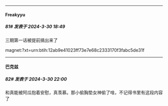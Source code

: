 ﻿
*****

####  Freakyyu  
##### 81#       发表于 2024-3-30 18:49

三期第一话被提前搞出来了

magnet:?xt=urn:btih:12ab9e41023ff73e7e68c2333170f3fabc5de31f


*****

####  巴克兹  
##### 82#       发表于 2024-3-30 22:00

和真能被阿瓜抱着安慰，真羡慕。那小偷胸垫女神偷了啥，不记得书里有这段内容了

